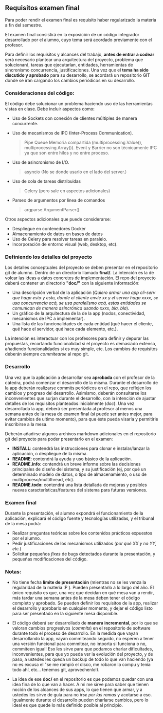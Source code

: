 
## Requisitos examen final

Para poder rendir el examen final es requisito haber regularizado la materia a fin del semestre.

El examen final consistirá en la exposición de un código integrador desarrollado por el alumno, cuyo tema será acordado previamente con el profesor.

Para definir los requisitos y alcances del trabajo, **antes de entrar a codear** será necesario plantear una arquitectura del proyecto, problema que solucionará, tareas que ejecutarían, entidades, herramientas de sincronismo concurrencia, justificaciones. Una vez que el **tema ha sido discutido y aprobado** para su desarrollo, se acordará un repositorio GIT donde se irán cargando los cambios periódicos en su desarrollo.

### Consideraciones del código:
El código debe solucionar un problema haciendo uso de las herramientas vistas en clase. Debe incluir aspectos como:
* Uso de Sockets con conexión de clientes múltiples de manera concurrente.

* Uso de mecanismos de IPC (Inter-Process Communication). 
   > Pipe 
   > Queue 
   > Memoria compartida (multiprocessing.Value(), multiprocessing.Array()).
   > Event y Barrier no son técnicamente IPC ya que son entre hilos y no entre proceso.

* Uso de asincronismo de I/O.
   > asyncio (No se donde usarlo en el lado del server.)

* Uso de cola de tareas distribuidas
   > Celery (pero sale en aspectos adicionales)

* Parseo de argumentos por línea de comandos
   > argparse.ArgumentParser()

Otros aspectos adicionales que puede considerarse:
* Despliegue en contenedores Docker
* Almacenamiento de datos en bases de datos
* Uso de Celery para resolver tareas en paralelo.
* Incorporación de entorno visual (web, desktop, etc).

### Definiendo los detalles del proyecto

Los detalles conceptuales del proyecto se deben presentar en el repositorio git de alumno.
Dentro de un directorio llamado **final/**. La intención es la de volcar las ideas a datos concretos de implementación. El repo del proyecto deberá contener un directorio **"doc/"** con la siguiente información: 

* Una descripción verbal de la aplicación (*Quiero armar una app cli-serv que haga esto y esto, donde el cliente envíe xx y el server haga xxxx, se usa concurrencia acá, se usa paralelismo acá, estas entidades se comunican de manera asincrónica usando xxxx, bla, bla*).
* Un gráfico de la arquitectura de la de la app (nodos, conectividad, mecanismos de IPC a implementar).
* Una lista de las funcionalidades de cada entidad (qué hacer el cliente, qué hace el servidor, qué hace cada elemento, etc.).

La intención es interactuar con los profesores para definir y depurar las propuestas, recortando funcionalidad si el proyecto es demasiado extenso, añadiendo funcionalidades si es muy simple, etc. Los cambios de requisitos deberán siempre *commitearse* al repo git.

### Desarrollo

Una vez que la aplicación a desarrollar sea **aprobada** con el profesor de la cátedra, podrá comenzar el desarrollo de la misma.
Durante el desarrollo de la app deberán realizarse commits periódicos en el repo, que reflejen los cambios y progreso del desarrollo.
Asimismo, deberán consultarse los inconvenientes que surjan durante el desarrollo, con la intención de ajustar detalles de los requisitos planteados inicialmente (*doc*).
Una vez desarrollada la app, deberá ser presentada al profesor al menos una semana antes de la mesa de examen final (si puede ser antes mejor, para evitar cambios de ultimo momento), para que éste pueda visarla y permitirle inscribirse a la mesa.

Deberán añadirse algunos archivos markdown adicionales en el repositorio git del proyecto para poder presentarlo en el examen:
* **INSTALL**: contendrá las instrucciones para clonar e instalar/lanzar la aplicación, o despliegue de la misma.
* **README**: contendrá la ayuda y uso básico de la aplicación.
* **README.info**: contendrá un breve informe sobre las decisiones principales de diseño del sistema, y su justificación (ej, por qué un determinado modelo de datos, o tipo de almacenamiento, o uso de multiproceso/multithread, etc).
* **README.todo**: contendrá una lista detallada de mejoras y posibles nuevas características/features del sistema para futuras versiones.

### Examen final

Durante la presentación, el alumno expondrá el funcionamiento de la aplicación, explicará el código fuente y tecnologías utilizadas, y el tribunal de la mesa podrá:
* Realizar preguntas teóricas sobre los contenidos prácticos expuestos por el alumno.
* Pedir justificaciones de los mecanismos utilizados (*por qué XX y no YY, etc.*)
* Solicitar pequeños *fixes* de bugs detectados durante la presentación, y pequeñas modificaciones del código.

### Notas:

* No tiene fecha **límite de presentación** (mientras no se les venza la regularidad de la materia :P ). Pueden presentarlo a lo largo del año. El único requisito es que, una vez que decidan en qué mesa van a rendir, más tardar una semana antes de la mesa deben tener el código completo y aprobado. Se pueden definir los requisitos de la app, realizar el desarrollo y aprobarlo en cualquier momento, y dejar el código listo para ser presentado en la siguiente mesa disponible.

* El código deberá ser desarrollado de **manera incremental**, por lo que se valoran cambios progresivos (*commits*) en el repositorio de software durante todo el proceso de desarrollo. En la medida que vayan desarrollando la app, vayan commiteando seguido, no esperen a tener una versión funcional para commitear, no importa si funciona o no, commiteen igual! Eso les sirve para que podamos charlar dificultades, inconvenientes, para que yo pueda ver la evolución del proyecto, y de paso, a ustedes les queda un backup de todo lo que van haciendo (ya no es excusa el "se me rompió el disco, me robaron la compu y tenía todo ahí, etc... tenemos git, aprovechenlo!).

* La idea de ese **doc/** en el repositorio es que podamos quedar con una idea fina de lo que van a hacer. A mi me sirve para saber que tienen noción de los alcances de sus apps, lo que tienen que armar, y a ustedes les sirve de guía para no *irse por las ramas* y acotarse a eso. Igualmente durante el desarrollo pueden charlarse cambios, pero lo ideal es que quede lo más definido posible al principio.